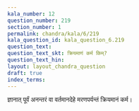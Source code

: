 ```yaml
---
kala_number: 12
question_number: 219
section_number: 1
permalink: chandra/kala/6/219
kala_question_id: kala_question_6.219
question_text: 
question_text_skt: क्रियमाणं कर्म किम्?
question_text_hin: 
layout: layout_chandra_question
draft: true
index_terms:
---
```


<!-- skt-start -->
ज्ञानात् पूर्वं अनन्तरं वा वर्तमानदेहे मरणपर्यन्तं क्रियमानं कर्म।
<!-- skt-end -->

<!-- eng-start -->
<!-- eng-end -->

